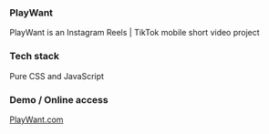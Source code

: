 ### PlayWant
PlayWant is an Instagram Reels | TikTok mobile short video project

### Tech stack
Pure CSS and JavaScript

### Demo / Online access
[PlayWant.com](https://www.playwant.com)


